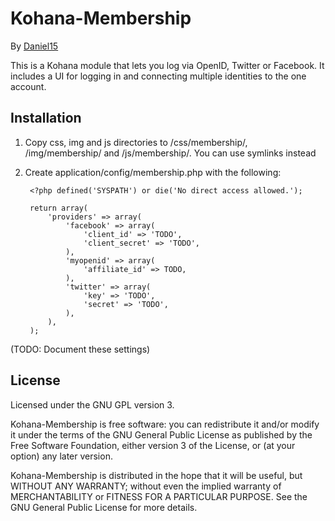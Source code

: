Kohana-Membership
===================
By [Daniel15](http://dan.cx/)

This is a Kohana module that lets you log via OpenID, Twitter or Facebook. It includes a UI for logging in and connecting multiple identities to the one account.

Installation
-------------
1. Copy css, img and js directories to /css/membership/, /img/membership/ and /js/membership/. You can use symlinks instead
2. Create application/config/membership.php with the following:

        <?php defined('SYSPATH') or die('No direct access allowed.');

        return array(
        	'providers' => array(
        		'facebook' => array(
        			'client_id' => 'TODO',
        			'client_secret' => 'TODO',
        		),
        		'myopenid' => array(
        			'affiliate_id' => TODO,
        		),
        		'twitter' => array(
        			'key' => 'TODO',
        			'secret' => 'TODO',
        		),
        	),
        );

(TODO: Document these settings)

License
-------
Licensed under the GNU GPL version 3.

Kohana-Membership is free software: you can redistribute it and/or modify it under the terms of the GNU General Public License as published by the Free Software Foundation, either version 3 of the License, or (at your option) any later version. 

Kohana-Membership is distributed in the hope that it will be useful, but WITHOUT ANY WARRANTY; without even the implied warranty of MERCHANTABILITY or FITNESS FOR A PARTICULAR PURPOSE.  See the GNU General Public License for more details.
